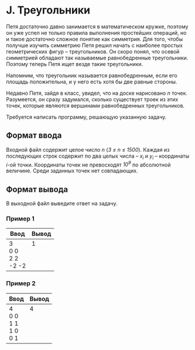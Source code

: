 # J. Треугольники

Петя достаточно давно занимается в математическом кружке, поэтому он уже успел не только правила выполнения простейших операций, но и такое достаточно сложное понятие как симметрия. Для того, чтобы получше изучить симметрию Петя решил начать с наиболее простых геометрических фигур – треугольников. Он скоро понял, что осевой симметрией обладают так называемые равнобедренные треугольники. Поэтому теперь Петя ищет везде такие треугольники.

Напомним, что треугольник называется равнобедренным, если его площадь положительна, и у него есть хотя бы две равные стороны.

Недавно Петя, зайдя в класс, увидел, что на доске нарисовано *n* точек. Разумеется, он сразу задумался, сколько существует троек из этих точек, которые являются вершинами равнобедренных треугольников.

Требуется написать программу, решающую указанную задачу.

## Формат ввода
Входной файл содержит целое число *n* (*3 ≤ n ≤ 1500*). Каждая из последующих строк содержит по два целых числа – *x<sub>i</sub>* и *y<sub>i</sub>* – координаты *i*-ой точки. Координаты точек не превосходят *10<sup>9</sup>* по абсолютной величине. Среди заданных точек нет совпадающих.

## Формат вывода
В выходной файл выведите ответ на задачу.

### Пример 1
Ввод | Вывод
---| ---
3 <br> 0 0 <br> 2 2 <br> -2 -2 | 1 <br><br><br><br>

### Пример 2
Ввод | Вывод
---| ---
4 <br> 0 0 <br> 1 1 <br> 1 0 <br> 0 1 | 4 <br><br><br><br><br>
